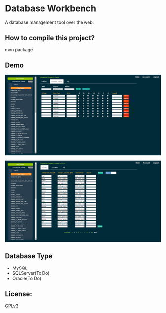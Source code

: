 Database Workbench
====
A database management tool over the web.

How to compile this project?
----
mvn package

Demo
----
![demo1](./demo/create_table.png)

![demo2](./demo/values.png)

Database Type
----
+ MySQL
+ SQLServer(To Do)
+ Oracle(To Do)

License:
----
[GPLv3](http://opensource.org/licenses/GPL-3.0)
